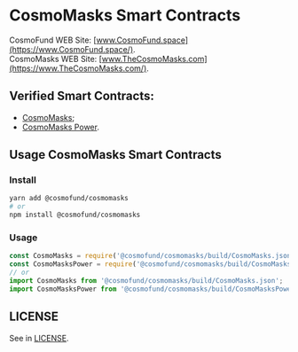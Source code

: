 # CosmoMasks Smart Contracts
CosmoFund WEB Site: [www.CosmoFund.space](https://www.CosmoFund.space/).  
CosmoMasks WEB Site: [www.TheCosmoMasks.com](https://www.TheCosmoMasks.com/).


## Verified Smart Contracts:
- [CosmoMasks](https://etherscan.io/token/0x4AabD793739723dab369CB14aD1A70E3d19bd207);
- [CosmoMasks Power](https://etherscan.io/token/0x884f38AAC3eEA8bcfeAed47810F70a1e5967d72a).


## Usage CosmoMasks Smart Contracts
### Install
```bash
yarn add @cosmofund/cosmomasks
# or
npm install @cosmofund/cosmomasks
```

### Usage
```js
const CosmoMasks = require('@cosmofund/cosmomasks/build/CosmoMasks.json');
const CosmoMasksPower = require('@cosmofund/cosmomasks/build/CosmoMasksPower.json');
// or
import CosmoMasks from '@cosmofund/cosmomasks/build/CosmoMasks.json';
import CosmoMasksPower from '@cosmofund/cosmomasks/build/CosmoMasksPower.json';
```


## LICENSE
See in [LICENSE](/LICENSE).

